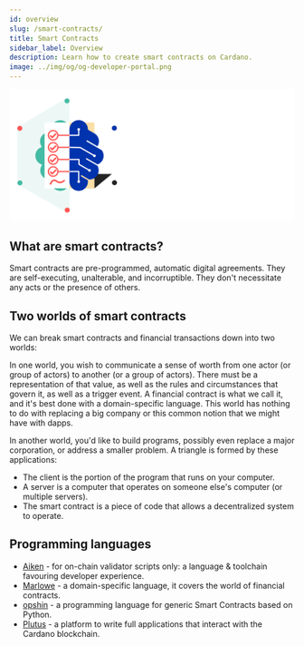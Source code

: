 ```yaml
---
id: overview
slug: /smart-contracts/
title: Smart Contracts
sidebar_label: Overview
description: Learn how to create smart contracts on Cardano.
image: ../img/og/og-developer-portal.png
--- 
```


![Smart Contracts](../../static/img/card-smart-contracts-title.svg)

## What are smart contracts?
Smart contracts are pre-programmed, automatic digital agreements. They are self-executing, unalterable, and incorruptible. They don't necessitate any acts or the presence of others.

## Two worlds of smart contracts
We can break smart contracts and financial transactions down into two worlds: 

In one world, you wish to communicate a sense of worth from one actor (or group of actors) to another (or a group of actors). There must be a representation of that value, as well as the rules and circumstances that govern it, as well as a trigger event. A financial contract is what we call it, and it's best done with a domain-specific language. This world has nothing to do with replacing a big company or this common notion that we might have with dapps.

In another world, you'd like to build programs, possibly even replace a major corporation, or address a smaller problem. A triangle is formed by these applications:

- The client is the portion of the program that runs on your computer.
- A server is a computer that operates on someone else's computer (or multiple servers).
- The smart contract is a piece of code that allows a decentralized system to operate.

## Programming languages
- [Aiken](aiken) - for on-chain validator scripts only: a language & toolchain favouring developer experience.
- [Marlowe](marlowe) - a domain-specific language, it covers the world of financial contracts.
- [opshin](opshin) - a programming language for generic Smart Contracts based on Python. 
- [Plutus](plutus) - a platform to write full applications that interact with the Cardano blockchain. 

